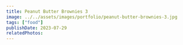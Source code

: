 ```yaml
---
title: Peanut Butter Brownies 3
image: ../../assets/images/portfolio/peanut-butter-brownies-3.jpg
tags: ["food"]
publishDate: 2023-07-29
relatedPhotos:
---
```

